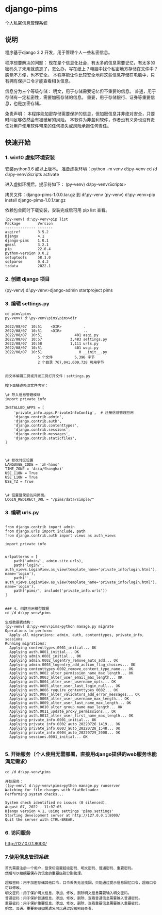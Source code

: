 # django-pims
个人私密信息管理系统

## 说明
程序基于django 3.2 开发，用于管理个人一些私密信息。

程序想要解决的问题：
现在是个信息化社会，有太多的信息需要记忆，有太多的密码久了未用就遗忘了，怎么办，写在纸上？电脑中找个私密地方存储在文件中？感觉不方便，也不安全。
本程序能让你比较安全地将这些信息存储在电脑中，只有拥有保护口令才能查看相关信息。

信息分为三个等级存储：
明文，用于存储需要记忆但不重要的信息。
普通，用于存储有一定私密性，需要加密存储的信息。
重要，用于存储银行、证券等重要信息，也是加密存储。

免责声明：
本程序能加密存储需要保护的信息，但加密信息并非绝对安全，只要时间足够依然会有被破解的风险。
本软件为非盈利软件，作者没有义务也没有责任对用户使用软件带来的任何损失或风险承担任何责任。


## 快速开始
### 1. win10 虚拟环境安装
安装python3.6 或以上版本。
准备虚拟环境：python -m venv d:\py-venv
cd /d d:\py-venv\Scripts
activate

进入虚拟环境后，提示符如下：
(py-venv) d:\py-venv\Scripts>

拷贝文件：django-pims-1.0.0.tar.gz 到 d:\py-venv
(py-venv) d:\py-venv>pip install django-pims-1.0.1.tar.gz

依赖包会同时下载安装，安装完成后可用 pip list 查看。
```
(py-venv) d:\py-venv>pip list
Package        Version
-------------- -------
asgiref        3.5.2
Django         4.1
django-pims    1.0.1
gmssl          3.2.1
pip            22.0.4
python-version 0.0.2
setuptools     58.1.0
sqlparse       0.4.2
tzdata         2022.1

```

### 2. 创建 django 项目

(py-venv) d:\py-venv>django-admin startproject pims



### 3. 编辑 settings.py
```
cd pims\pims 
py-venv) d:\py-venv\pims\pims>dir

2022/08/07  10:51    <DIR>          .
2022/08/07  10:51    <DIR>          ..
2022/08/07  10:51               401 asgi.py
2022/08/07  10:57             3,483 settings.py
2022/08/07  10:58             1,111 urls.py
2022/08/07  10:51               401 wsgi.py
2022/08/07  10:51                 0 __init__.py
               5 个文件          5,396 字节
               2 个目录 767,041,609,728 可用字节
			   

用文本编辑工具或开发工具打开文件：settings.py 

按下面描述修改文件内容：		   

\# 导入信息管理模块
import private_info  

INSTALLED_APPS = [
    'private_info.apps.PrivateInfoConfig',  # 注册信息管理应用
    'django.contrib.admin',
    'django.contrib.auth',
    'django.contrib.contenttypes',
    'django.contrib.sessions',
    'django.contrib.messages',
    'django.contrib.staticfiles',
]



\# 修改时区设置
LANGUAGE_CODE = 'zh-hans'
TIME_ZONE = 'Asia/Shanghai'
USE_I18N = True
USE_L10N = True
USE_TZ = True


\# 设置登录后访问页面。
LOGIN_REDIRECT_URL = "/pims/data/simple/"  

```

### 3. 编辑 urls.py
```

from django.contrib import admin
from django.urls import include, path
from django.contrib.auth import views as auth_views

import private_info


urlpatterns = [
    path('admin/', admin.site.urls),
    path('login/', auth_views.LoginView.as_view(template_name='private_info/login.html'), name='login'),
    path('', auth_views.LoginView.as_view(template_name='private_info/login.html'), name='login'),
    path('pims/', include('private_info.urls'))
]


### 4. 创建应用模型数据
cd /d d:\py-venv\pims

生成数据表结构：
(py-venv) d:\py-venv\pims>python manage.py migrate
Operations to perform:
  Apply all migrations: admin, auth, contenttypes, private_info, sessions
Running migrations:
  Applying contenttypes.0001_initial... OK
  Applying auth.0001_initial... OK
  Applying admin.0001_initial... OK
  Applying admin.0002_logentry_remove_auto_add... OK
  Applying admin.0003_logentry_add_action_flag_choices... OK
  Applying contenttypes.0002_remove_content_type_name... OK
  Applying auth.0002_alter_permission_name_max_length... OK
  Applying auth.0003_alter_user_email_max_length... OK
  Applying auth.0004_alter_user_username_opts... OK
  Applying auth.0005_alter_user_last_login_null... OK
  Applying auth.0006_require_contenttypes_0002... OK
  Applying auth.0007_alter_validators_add_error_messages... OK
  Applying auth.0008_alter_user_username_max_length... OK
  Applying auth.0009_alter_user_last_name_max_length... OK
  Applying auth.0010_alter_group_name_max_length... OK
  Applying auth.0011_update_proxy_permissions... OK
  Applying auth.0012_alter_user_first_name_max_length... OK
  Applying private_info.0001_initial... OK
  Applying private_info.0002_auto_20220726_1419... OK
  Applying private_info.0003_auto_20220728_1548... OK
  Applying private_info.0004_auto_20220729_2008... OK
  Applying sessions.0001_initial... OK
  
```
### 5. 开始服务（个人使用无需部署，直接用django提供的web服务也能满足需求）
```
cd /d d:\py-venv\pims

开始服务：
((py-venv) d:\py-venv\pims>python manage.py runserver
Watching for file changes with StatReloader
Performing system checks...

System check identified no issues (0 silenced).
August 07, 2022 - 11:07:05
Django version 4.1, using settings 'pims.settings'
Starting development server at http://127.0.0.1:8000/
Quit the server with CTRL-BREAK.
```

### 6. 访问服务
http://127.0.0.1:8000/


### 7.使用信息管理系统
```
首先需要注册一个用户，登录后设置超级密码、明文密码、普通密码、重要密码。
然后可以根据要保存的信息的重要级别分别管理。

超级密码：用于加密存储其他口令，口令丢失无法找回，只能通过提示信息回忆口令，超级口令可以修改。
明文密码：用于保护明文信息，添加、修改、删除明文信息需要输入明文密码。
普通密码：用于保护普通信息，添加、修改、删除、查看普通信息需要输入普通密码。
重要密码：用于保护重要信息，添加、修改、删除、查看重要信息需要输入重要密码。
明文、普通、重要密码如果遗忘可以通过超级密码查看。


```




